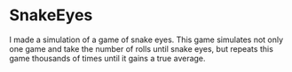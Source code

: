 # SnakeEyes
I made a simulation of a game of snake eyes. This game simulates not only one game and take the number of rolls until snake eyes, but repeats this game thousands of times until it gains a true average.
